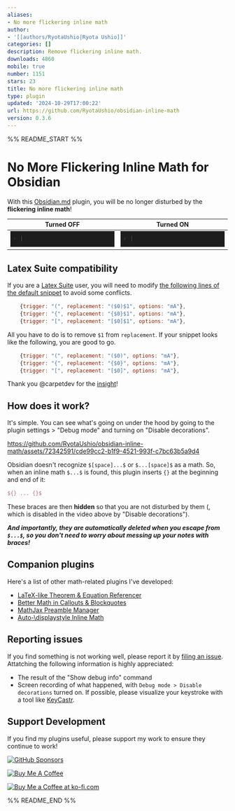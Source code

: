 ```yaml
---
aliases:
- No more flickering inline math
author:
- '[[authors/RyotaUshio|Ryota Ushio]]'
categories: []
description: Remove flickering inline math.
downloads: 4860
mobile: true
number: 1151
stars: 23
title: No more flickering inline math
type: plugin
updated: '2024-10-29T17:00:22'
url: https://github.com/RyotaUshio/obsidian-inline-math
version: 0.3.6
---
```


%% README_START %%

# No More Flickering Inline Math for Obsidian

With this [Obsidian.md](https://obsidian.md/) plugin, you will be no longer disturbed by the **flickering inline math**!

Turned OFF               | Turned ON
:-----------------------:|:------------------------:
![Turned OFF](https://raw.githubusercontent.com/RyotaUshio/obsidian-inline-math/HEAD/fig/off.gif) | ![Turned ON](https://raw.githubusercontent.com/RyotaUshio/obsidian-inline-math/HEAD/fig/on.gif)

## Latex Suite compatibility

If you are a [Latex Suite](https://github.com/artisticat1/obsidian-latex-suite) user, you will need to modify [the following lines of the default snippet](https://github.com/artisticat1/obsidian-latex-suite/blob/f405de10e7bb13aa03621029a7655a6fce1647bf/src/default_snippets.js#L261-L263) to avoid some conflicts.

```js
	{trigger: "(", replacement: "($0)$1", options: "mA"},
	{trigger: "{", replacement: "{$0}$1", options: "mA"},
	{trigger: "[", replacement: "[$0]$1", options: "mA"},
```

All you have to do is to remove `$1` from `replacement`. If your snippet looks like the following, you are good to go.

```js
	{trigger: "(", replacement: "($0)", options: "mA"},
	{trigger: "{", replacement: "{$0}", options: "mA"},
	{trigger: "[", replacement: "[$0]", options: "mA"},
```

Thank you @carpetdev for the [insight](https://github.com/RyotaUshio/obsidian-inline-math/issues/6#issuecomment-2442938736)!

## How does it work?

It's simple. You can see what's going on under the hood by going to the plugin settings > "Debug mode" and turning on "Disable decorations".

https://github.com/RyotaUshio/obsidian-inline-math/assets/72342591/cde99cc2-b1f9-4521-993f-c7bc63b5a9d4

Obsidian doesn't recognize `$[space]...$` or `$...[space]$` as a math.
So, when an inline math `$...$` is found, this plugin inserts `{}` at the beginning and end of it:

```latex
${} ... {}$
```

These braces are then **hidden** so that you are not disturbed by them (, which is disabled in the video above by "Disable decorations").

***And importantly, they are automatically deleted when you escape from `$...$`, so you don't need to worry about messing up your notes with braces!***

## Companion plugins

Here's a list of other math-related plugins I've developed:

- [LaTeX-like Theorem & Equation Referencer](https://github.com/RyotaUshio/obsidian-latex-theorem-equation-referencer)
- [Better Math in Callouts & Blockquotes](https://github.com/RyotaUshio/obsidian-math-in-callout)
- [MathJax Preamble Manager](https://github.com/RyotaUshio/obsidian-mathjax-preamble-manager)
- [Auto-\\displaystyle Inline Math](https://github.com/RyotaUshio/obsidian-auto-displaystyle-inline-math)

## Reporting issues

If you find something is not working well, please report it by [filing an issue](https://github.com/RyotaUshio/obsidian-inline-math/issues). Attatching the following information is highly appreciated:

- The result of the "Show debug info" command
- Screen recording of what happened, with `Debug mode > Disable decorations` turned on. If possible, please visualize your keystroke with a tool like [KeyCastr](https://github.com/keycastr/keycastr).

## Support Development

If you find my plugins useful, please support my work to ensure they continue to work!

<a href="https://github.com/sponsors/RyotaUshio" target="_blank"><img src="https://img.shields.io/static/v1?label=Sponsor&message=%E2%9D%A4&logo=GitHub&color=%23fe8e86" alt="GitHub Sponsors" style="width: 180px; height:auto;"></a>

<a href="https://www.buymeacoffee.com/ryotaushio" target="_blank"><img src="https://cdn.buymeacoffee.com/buttons/v2/default-yellow.png" alt="Buy Me A Coffee" style="width: 180px; height:auto;"></a>

<a href='https://ko-fi.com/E1E6U7CJZ' target='_blank'><img height='36' style='border:0px; width: 180px; height:auto;' src='https://storage.ko-fi.com/cdn/kofi2.png?v=3' border='0' alt='Buy Me a Coffee at ko-fi.com' /></a>


%% README_END %%